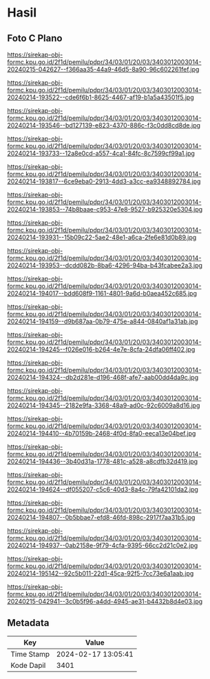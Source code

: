 # Hasil

## Foto C Plano

https://sirekap-obj-formc.kpu.go.id/2f1d/pemilu/pdpr/34/03/01/20/03/3403012003014-20240215-042627--f366aa35-44a9-46d5-8a90-96c602261fef.jpg

https://sirekap-obj-formc.kpu.go.id/2f1d/pemilu/pdpr/34/03/01/20/03/3403012003014-20240214-193522--cde6f6b1-8625-4467-af19-b1a5a43501f5.jpg

https://sirekap-obj-formc.kpu.go.id/2f1d/pemilu/pdpr/34/03/01/20/03/3403012003014-20240214-193546--bd127139-e823-4370-886c-f3c0dd8cd8de.jpg

https://sirekap-obj-formc.kpu.go.id/2f1d/pemilu/pdpr/34/03/01/20/03/3403012003014-20240214-193733--12a8e0cd-a557-4ca1-84fc-8c7599cf99a1.jpg

https://sirekap-obj-formc.kpu.go.id/2f1d/pemilu/pdpr/34/03/01/20/03/3403012003014-20240214-193817--6ce9eba0-2913-4dd3-a3cc-ea9348892784.jpg

https://sirekap-obj-formc.kpu.go.id/2f1d/pemilu/pdpr/34/03/01/20/03/3403012003014-20240214-193853--74b8baae-c953-47e8-9527-b925320e5304.jpg

https://sirekap-obj-formc.kpu.go.id/2f1d/pemilu/pdpr/34/03/01/20/03/3403012003014-20240214-193931--15b09c22-5ae2-48e1-a6ca-2fe6e81d0b89.jpg

https://sirekap-obj-formc.kpu.go.id/2f1d/pemilu/pdpr/34/03/01/20/03/3403012003014-20240214-193953--dcdd082b-8ba6-4296-94ba-b43fcabee2a3.jpg

https://sirekap-obj-formc.kpu.go.id/2f1d/pemilu/pdpr/34/03/01/20/03/3403012003014-20240214-194017--bdd608f9-1161-4801-9a6d-b0aea452c685.jpg

https://sirekap-obj-formc.kpu.go.id/2f1d/pemilu/pdpr/34/03/01/20/03/3403012003014-20240214-194159--d9b687aa-0b79-475e-a844-0840af1a31ab.jpg

https://sirekap-obj-formc.kpu.go.id/2f1d/pemilu/pdpr/34/03/01/20/03/3403012003014-20240214-194245--f026e016-b264-4e7e-8cfa-24dfa06ff402.jpg

https://sirekap-obj-formc.kpu.go.id/2f1d/pemilu/pdpr/34/03/01/20/03/3403012003014-20240214-194324--db2d281e-d196-468f-afe7-aab00dd4da9c.jpg

https://sirekap-obj-formc.kpu.go.id/2f1d/pemilu/pdpr/34/03/01/20/03/3403012003014-20240214-194345--2182e9fa-3368-48a9-ad0c-92c6009a8d16.jpg

https://sirekap-obj-formc.kpu.go.id/2f1d/pemilu/pdpr/34/03/01/20/03/3403012003014-20240214-194410--4b70159b-2468-4f0d-8fa0-eeca13e04bef.jpg

https://sirekap-obj-formc.kpu.go.id/2f1d/pemilu/pdpr/34/03/01/20/03/3403012003014-20240214-194436--3b40d31a-1778-481c-a528-a8cdfb32d419.jpg

https://sirekap-obj-formc.kpu.go.id/2f1d/pemilu/pdpr/34/03/01/20/03/3403012003014-20240214-194624--df055207-c5c6-40d3-8a4c-79fa42101da2.jpg

https://sirekap-obj-formc.kpu.go.id/2f1d/pemilu/pdpr/34/03/01/20/03/3403012003014-20240214-194807--0b5bbae7-efd8-46fd-898c-2917f7aa31b5.jpg

https://sirekap-obj-formc.kpu.go.id/2f1d/pemilu/pdpr/34/03/01/20/03/3403012003014-20240214-194937--0ab2158e-9f79-4cfa-9395-66cc2d21c0e2.jpg

https://sirekap-obj-formc.kpu.go.id/2f1d/pemilu/pdpr/34/03/01/20/03/3403012003014-20240214-195142--92c5b011-22d1-45ca-92f5-7cc73e6a1aab.jpg

https://sirekap-obj-formc.kpu.go.id/2f1d/pemilu/pdpr/34/03/01/20/03/3403012003014-20240215-042941--3c0b5f96-a4dd-4945-ae31-b4432b8d4e03.jpg


## Metadata

| Key        | Value               |
| ---------- | ------------------- |
| Time Stamp | 2024-02-17 13:05:41 |
| Kode Dapil | 3401                |



